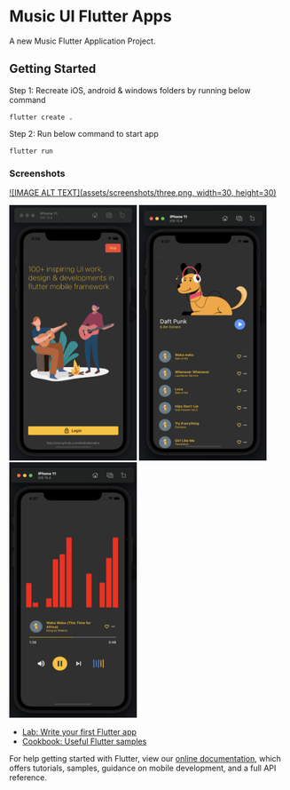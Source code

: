 # Music UI Flutter Apps

A new Music Flutter Application Project.

## Getting Started

Step 1: Recreate iOS, android & windows folders by running below command

    flutter create .

Step 2: Run below command to start app

    flutter run

### Screenshots

[![IMAGE ALT TEXT](assets/screenshots/three.png, width=30, height=30)](https://www.youtube.com/watch?v=KCEzr4AERME "Music Flutter UI")

<img src="assets/screenshots/one.png" width=230, height=460> <img src="assets/screenshots/two.png" width=230, height=460> <img src="assets/screenshots/three.png" width=230, height=460>

- [Lab: Write your first Flutter app](https://flutter.dev/docs/get-started/codelab)
- [Cookbook: Useful Flutter samples](https://flutter.dev/docs/cookbook)

For help getting started with Flutter, view our
[online documentation](https://flutter.dev/docs), which offers tutorials,
samples, guidance on mobile development, and a full API reference.
